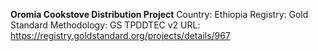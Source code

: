 **Oromia Cookstove Distribution Project**
Country: Ethiopia
Registry: Gold Standard
Methodology: GS TPDDTEC v2
URL: https://registry.goldstandard.org/projects/details/967
